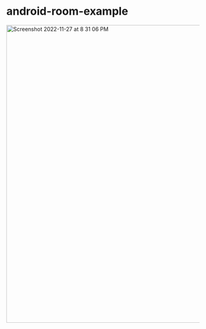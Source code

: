 # android-room-example
<img width="776" alt="Screenshot 2022-11-27 at 8 31 06 PM" src="https://user-images.githubusercontent.com/43049986/204178875-595c52cd-ca2a-4b5e-9351-51b978bddcac.png">
